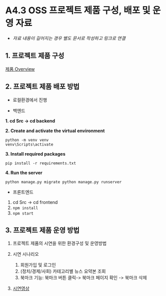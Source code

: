 # A4.3 OSS 프로젝트 제품 구성, 배포 및 운영 자료  

- *자료 내용이 길어지는 경우 별도 문서로 작성하고 링크로 연결*

## 1. 프로젝트 제품 구성

[제품 Overview](https://github.com/CSID-DGU/2024-1-OSSProj-JCL-08/blob/main/Src/Overview.md)
  
## 2. 프로젝트 제품 배포 방법  

- 로컬환경에서 진행

- 백엔드

**1. cd Src -> cd backend**

**2. Create and activate the virtual environment**

```
python -m venv venv
venv\Scripts\activate
```

**3. Install required packages**

```
pip install -r requirements.txt
```

**4. Run the server**

`python manage.py migrate
python manage.py runserver`

- 프론트엔드
1. cd Src -> cd frontend
2. `npm install`
3. `npm start`


## 3. 프로젝트 제품 운영 방법  

1. 프로젝트 제품의 시연을 위한 환경구성 및 운영방법 

2. 시연 시나리오
    1. 회원가입 및 로그인
    2. (정치/경제/사회) 카테고리별 뉴스 요약본 조회 
    3. 북마크 기능: 
       북마크 버튼 클릭-> 북마크 페이지 확인 -> 북마크 삭제

3. [시연영상](https://github.com/CSID-DGU/2024-1-OSSProj-JCL-08/blob/main/Doc/%EC%8B%9C%EC%97%B0%EC%98%81%EC%83%81.mp4)
